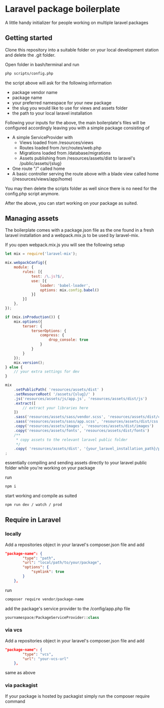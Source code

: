 # Laravel package boilerplate

A little handy initializer for people working on multiple laravel packages

## Getting started

Clone this repository into a suitable folder on your local development station and delete the .git folder.   

Open folder in bash/terminal and run 

```bash
php scripts/config.php 
``` 

the script above will ask for the following information 

- package vendor name 
- package name 
- your preferred namespace for your new package 
- the slug you would like to use for views and assets folder 
- the path to your local laravel installation 

Following your inputs for the above, the main boilerplate's files will be configured accordingly leaving you with a simple package consisting of

- A simple ServiceProvider with  
    * Views loaded from /resources/views
    * Routes loaded from /src/routes/web.php
    * Migrations loaded from /database/migrations
    * Assets publishing from /resources/assets/dist to laravel's /public/assets/{slug}    
- One route "/" called home
- A basic controller serving the route above with a blade view called home (/resources/views/app/home)

You may then delete the scripts folder as well since there is no need for the config.php script anymore. 

After the above, you can start working on your package as suited. 

## Managing assets 
The boilerplate comes with a package.json file as the one found in a fresh laravel installation and a webpack.mix.js to be used by laravel-mix. 

If you open webpack.mix.js you will see the following setup 

```js
let mix = require('laravel-mix');

mix.webpackConfig({
    module: {
        rules: [{
            test: /\.js?$/,
            use: [{
                loader: 'babel-loader',
                options: mix.config.babel()
            }]
        }]
    },
});

if (mix.inProduction()) {
    mix.options({
        terser: {
            terserOptions: {
                compress: {
                    drop_console: true
                }
            }
        }
    });
    mix.version();
} else {
    // your extra settings for dev
}

mix
    .setPublicPath( 'resources/assets/dist' )
    .setResourceRoot( '/assets/{slug}/' )
    .js('resources/assets/js/app.js', 'resources/assets/dist/js')
    .extract([
        // extract your libraries here
    ])
    .sass('resources/assets/sass/vendor.scss', 'resources/assets/dist/css')
    .sass('resources/assets/sass/app.scss', 'resources/assets/dist/css')
    .copy('resources/assets/images', 'resources/assets/dist/images')
    .copy('resources/assets/fonts', 'resources/assets/dist/fonts')
    /**
     * copy assets to the relevant laravel public folder
     */
    .copy( 'resources/assets/dist', '{your_laravel_installation_path}/public/assets/{slug}' )
;
```

essentially compiling and sending assets directly to your laravel public folder while you're working on your package  
 
run 
```bash 
npm i
``` 
start working and compile as suited 
```bash 
npm run dev / watch / prod 
``` 

## Require in Laravel

### locally
Add a repositories object in your laravel's composer.json file and add 

```json
"package-name": {
        "type": "path",
        "url": "local/path/to/your/package",
        "options": {
            "symlink": true
        }
    },
```
run 
```bash
composer require vendor/package-name
```
add the package's service provider to the /config/app.php file 
```php
yournamespace/PackageServiceProvider::class
```

### via vcs 

Add a repositories object in your laravel's composer.json file and add 

```json
"package-name": {
        "type": "vcs",
        "url": "your-vcs-url"
    },
```
same as above

### via packagist 
If your package is hosted by packagist simply run the composer require command 